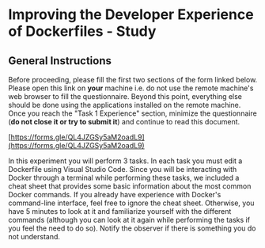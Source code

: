 # Improving the Developer Experience of Dockerfiles - Study

## General Instructions

Before proceeding, please fill the first two sections of the form linked below. Please open this link on **your** machine i.e. do not use the remote machine's web browser to fill the questionnaire. Beyond this point, everything else should be done using the applications installed on the remote machine. Once you reach the "Task 1 Experience" section, minimize the questionnaire (**do not close it or try to submit it**) and continue to read this document.

[https://forms.gle/QL4JZGSy5aM2oadL9](https://forms.gle/QL4JZGSy5aM2oadL9)

In this experiment you will perform 3 tasks. In each task you must edit a Dockerfile using Visual Studio Code. Since you will be interacting with Docker through a terminal while performing these tasks, we included a cheat sheet that provides some basic information about the most common Docker commands. If you already have experience with Docker's command-line interface, feel free to ignore the cheat sheet. Otherwise, you have 5 minutes to look at it and familiarize yourself with the different commands (although you can look at it again while performing the tasks if you feel the need to do so). Notify the observer if there is something you do not understand.

